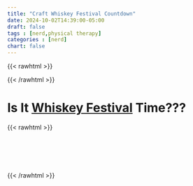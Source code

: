 ```yaml
---
title: "Craft Whiskey Festival Countdown"
date: 2024-10-02T14:39:00-05:00
draft: false
tags : [nerd,physical therapy]
categories : [nerd]
chart: false
---
```


{{< rawhtml >}}
<script src="https://cdn.jsdelivr.net/npm/@tsparticles/confetti@3.0.3/tsparticles.confetti.bundle.min.js"></script>

<style>
    #WHISKEY {
        font-size: 40pt;
        color: black;

    }
</style> 
{{< /rawhtml >}}

# Is It [Whiskey Festival](https://www.henmick.com/ohio-craft-whiskey-festival) Time???




<!--more--> 

{{< rawhtml >}}
<div id="WHISKEY"> &nbsp; </div>

<script>

    var whiskey = document.getElementById("WHISKEY");


    const date1 = new Date('October 19, 2024 00:00:00');
    //const date1 = new Date('October 19, 2023 00:00:00');
    if (Date.now() > date1) {
        whiskey.innerHTML = "YES &#128516;"
        const duration = 20 * 1000,
        animationEnd = Date.now() + duration,
        defaults = { startVelocity: 30, spread: 360, ticks: 60, zIndex: 0 };

        function randomInRange(min, max) {
        return Math.random() * (max - min) + min;
        }

        const interval = setInterval(function() {
        const timeLeft = animationEnd - Date.now();

        if (timeLeft <= 0) {
            return clearInterval(interval);
        }

        const particleCount = 50 * (timeLeft / duration);

        // since particles fall down, start a bit higher than random
        confetti(
            Object.assign({}, defaults, {
            particleCount,
            origin: { x: randomInRange(0.1, 0.3), y: Math.random() - 0.2 },
            })
        );
        confetti(
            Object.assign({}, defaults, {
            particleCount,
            origin: { x: randomInRange(0.7, 0.9), y: Math.random() - 0.2 },
            })
        );
        }, 250);



    } else {
        whiskey.innerHTML = "No &#128542;";

    }

</script>
{{< /rawhtml >}}






